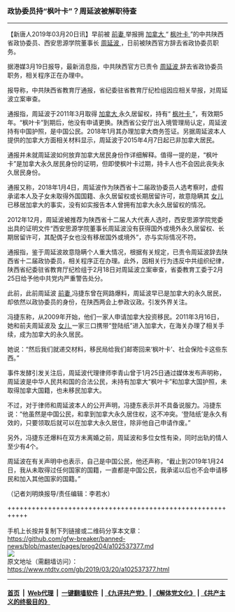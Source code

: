 ### 政协委员持“枫叶卡”？周延波被解职待查
------------------------

<div class="post_content" itemprop="articleBody">
 <p>
  【新唐人2019年03月20日讯】早前被
  <a href="https://www.ntdtv.com/gb/前妻.htm">
   前妻
  </a>
  举报拥
  <a href="https://www.ntdtv.com/gb/加拿大.htm">
   加拿大
  </a>
  “
  <a href="https://www.ntdtv.com/gb/枫叶卡.htm">
   枫叶卡
  </a>
  ”的中共陕西省政协委员、西安思源学院董事长
  <a href="https://www.ntdtv.com/gb/周延波.htm">
   周延波
  </a>
  ，日前被陕西官方辞去省政协委员职务。
 </p>
 <p>
  据港媒3月19日报导，最新消息指，中共陕西官方已责令
  <a href="https://www.ntdtv.com/gb/周延波.htm">
   周延波
  </a>
  辞去省政协委员职务，相关程序正在办理中。
 </p>
 <p>
  报导称，中共陕西省教育厅通报，省纪委驻省教育厅纪检组因应相关举报，对周延波立案审查。
 </p>
 <p>
  通报指，周延波于2011年3月取得
  <a href="https://www.ntdtv.com/gb/加拿大.htm">
   加拿大
  </a>
  永久居留权，持有“
  <a href="https://www.ntdtv.com/gb/枫叶卡.htm">
   枫叶卡
  </a>
  ”，有效期5年。“枫叶卡”到期后，他没有申请更换。陕西省公安厅出入境管理局认定，周延波持有中国护照，是中国公民。2018年1月其办理加拿大商务签证。另据周延波本人提供的加拿大方面相关材料显示，周延波于2015年4月7日起已非加拿大居民。
 </p>
 <p>
  通报并未就周延波如何放弃加拿大居民身份作详细解释。值得一提的是，“枫叶卡”是加拿大永久居民身份的证明，但即使枫叶卡过期，持卡人也不会因此丧失永久居民身份。
 </p>
 <p>
  通报又称，2018年1月4日，周延波作为陕西省十二届政协委员人选考察时，虚假承诺本人及子女未取得外国国籍、永久居留权或长期居留许可，故意隐瞒其
  <a href="https://www.ntdtv.com/gb/女儿.htm">
   女儿
  </a>
  已移居加拿大的事实，没有如实报告本人曾拥有加拿大永久居留权的情况。
 </p>
 <p>
  2012年12月，周延波被推荐为陕西省十二届人大代表人选时，西安思源学院党委出具的证明文件“西安思源学院董事长周延波没有获得国外或境外永久居留权、长期居留许可，其配偶子女也没有移居国外或境外”，亦与实际情况不符。
 </p>
 <p>
  通报指，鉴于周延波故意隐瞒个人重大情况，根据有关规定，已责令周延波辞去陕西省十二届政协委员，相关程序正在办理。此外，因相关行为违反中共组织纪律，陕西省纪委驻省教育厅纪检组于2月18日对周延波立案审查，省委教育工委于2月25日给予他中共党内严重警告处分。
 </p>
 <p>
  此前，此前周延波
  <a href="https://www.ntdtv.com/gb/前妻.htm">
   前妻
  </a>
  冯捷东曾在网路爆料，周延波早已是加拿大的永久居民，却依然以政协委员的身份，在陕西两会上参政议政。引发外界关注。
 </p>
 <p>
  冯捷东称，从2009年开始，他们一家人申请加拿大投资移民。2011年3月16日，她和前夫周延波及
  <a href="https://www.ntdtv.com/gb/女儿.htm">
   女儿
  </a>
  一家三口携带“登陆纸”进入加拿大，在海关办理了相关手续，成为加拿大的永久居民。
 </p>
 <p>
  她说：“然后我们就递交材料，移民局给我们邮寄回来‘枫叶卡’、社会保险卡这些东西。”
 </p>
 <p>
  事件发酵引发关注后，周延波代理律师李青山曾于1月25日通过媒体发布声明称，周延波是中华人民共和国的合法公民，未持有加拿大“枫叶卡”和加拿大国护照，未取得加拿大国籍，也未移民加拿大。
 </p>
 <p>
  不过，对于律师和周延波本人的公开声明，冯捷东表示并不具备说服力。冯捷东说：“他虽然是中国公民，和拿到加拿大永久居住权，这不冲突。‘登陆纸’是永久有效的，只要领取后就可以在加拿大永久居住，除非他自己申请作废。”
 </p>
 <p>
  另外，冯捷东还爆料在双方未离婚之前，周延波和多位女性有染，同时出轨的情人至少有4个。
 </p>
 <p>
  周延波在有关声明中也表示，自己是中国公民，他还声称，“截止到2019年1月24日，我从未取得过任何国家的国籍，一直都是中国公民，我承诺以后也不会申请移民和加入其他国家的国籍。”
 </p>
 <p>
  （记者刘明焕报导/责任编辑：李若水）
 </p>
 <div class="single_ad">
 </div>
</div>

+++++++++++++++++++++++++++++++++++++++++++++++++++++++++++<br/><br/>
手机上长按并复制下列链接或二维码分享本文章：<br/>
https://github.com/gfw-breaker/banned-news/blob/master/pages/prog204/a102537377.md <br/>
<a href='https://github.com/gfw-breaker/banned-news/blob/master/pages/prog204/a102537377.md'><img src='https://github.com/gfw-breaker/banned-news/blob/master/pages/prog204/a102537377.md.png'/></a> <br/>
原文地址（需翻墙访问）：https://www.ntdtv.com/gb/2019/03/20/a102537377.html


------------------------
#### [首页](https://github.com/gfw-breaker/banned-news/blob/master/README.md) &nbsp;|&nbsp; [Web代理](https://github.com/labour-camp/helloworld) &nbsp;|&nbsp; [一键翻墙软件](https://github.com/gfw-breaker/nogfw/blob/master/README.md) &nbsp;| [《九评共产党》](https://github.com/gfw-breaker/9ping.md/blob/master/README.md#九评之一评共产党是什么) | [《解体党文化》](https://github.com/gfw-breaker/jtdwh.md/blob/master/README.md) | [《共产主义的终极目的》](https://github.com/gfw-breaker/gczydzjmd.md/blob/master/README.md)

